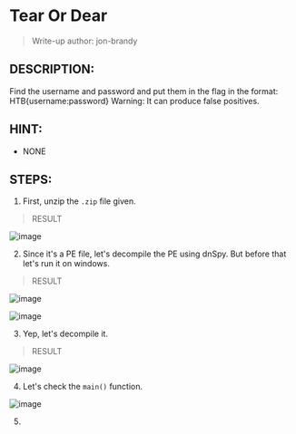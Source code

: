 # Tear Or Dear
> Write-up author: jon-brandy
## DESCRIPTION:
Find the username and password and put them in the flag in the format: HTB{username:password}
Warning: It can produce false positives.
## HINT:
- NONE
## STEPS:
1. First, unzip the `.zip` file given.

> RESULT

![image](https://user-images.githubusercontent.com/70703371/212461568-6f99e9a5-2a5b-47dc-bed9-afcc0bf5e4d8.png)


2. Since it's a PE file, let's decompile the PE using dnSpy. But before that let's run it on windows.

> RESULT

![image](https://user-images.githubusercontent.com/70703371/212461616-0511d26b-51bb-4cd6-ad54-89733071ea92.png)


![image](https://user-images.githubusercontent.com/70703371/212461635-b25ea661-bc38-4edf-87f6-7f4516ac4a8d.png)


3. Yep, let's decompile it.

> RESULT

![image](https://user-images.githubusercontent.com/70703371/212461670-f019b8da-8e19-40f2-8b88-e08634364318.png)


4. Let's check the `main()` function.

![image](https://user-images.githubusercontent.com/70703371/212461707-35c81cb2-c170-435c-b63a-aea659124d85.png)


5. 
